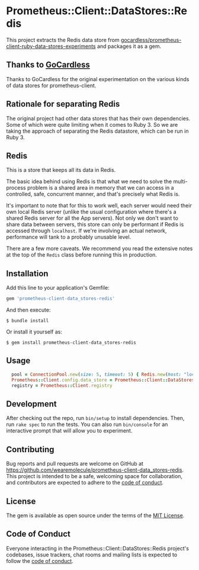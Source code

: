 # Prometheus::Client::DataStores::Redis

This project extracts the Redis data store from [gocardless/prometheus-client-ruby-data-stores-experiments](https://github.com/gocardless/prometheus-client-ruby-data-stores-experiments) and packages it as a gem.
## Thanks to [GoCardless](https://github.com/gocardless)

Thanks to GoCardless for the original experimentation on the various kinds of data stores for prometheus-client.

## Rationale for separating Redis

The original project had other data stores that has their own dependencies. Some of which were quite limiting when it comes to Ruby 3. So we are taking the approach of separating the Redis datastore, which can be run in Ruby 3.


## Redis

This is a store that keeps all its data in Redis.

The basic idea behind using Redis is that what we need to solve the multi-process problem 
is a shared area in memory that we can access in a controlled, safe, concurrent manner, 
and that's precisely what Redis is.

It's important to note that for this to work well, each server would need their own local 
Redis server (unlike the usual configuration where there's a shared Redis server for all 
the App servers). Not only we don't want to share data between servers, this store can
only be performant if Redis is accessed through `localhost`. If we're involving an actual 
network, performance will tank to a probably unusable level.

There are a few more caveats. We recommend you read the extensive notes at the top of the 
`Redis` class before running this in production.

## Installation

Add this line to your application's Gemfile:

```ruby
gem 'prometheus-client-data_stores-redis'
```

And then execute:

    $ bundle install

Or install it yourself as:

    $ gem install prometheus-client-data_stores-redis

## Usage

```rb
  pool = ConnectionPool.new(size: 5, timeout: 5) { Redis.new(host: "localhost", port: 6379) }
  Prometheus::Client.config.data_store = Prometheus::Client::DataStores::Redis.new(connection_pool: pool)
  registry = Prometheus::Client.registry
```

## Development

After checking out the repo, run `bin/setup` to install dependencies. Then, run `rake spec` to run the tests. You can also run `bin/console` for an interactive prompt that will allow you to experiment.

## Contributing

Bug reports and pull requests are welcome on GitHub at https://github.com/wearemolecule/prometheus-client-data_stores-redis. This project is intended to be a safe, welcoming space for collaboration, and contributors are expected to adhere to the [code of conduct](https://github.com/wearemolecule/prometheus-client-data_stores-redis/blob/main/CODE_OF_CONDUCT.md).

## License

The gem is available as open source under the terms of the [MIT License](https://github.com/wearemolecule/prometheus-client-data_stores-redis/blob/main/LICENSE.txt).

## Code of Conduct

Everyone interacting in the Prometheus::Client::DataStores::Redis project's codebases, issue trackers, chat rooms and mailing lists is expected to follow the [code of conduct](https://github.com/[USERNAME]/prometheus-client-data_stores-redis/blob/main/CODE_OF_CONDUCT.md).
